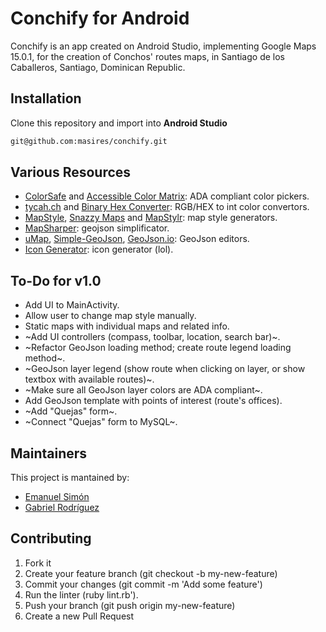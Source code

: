 # Conchify for Android
Conchify is an app created on Android Studio, implementing Google Maps 15.0.1, for the creation of Conchos' routes maps, in Santiago de los Caballeros, Santiago, Dominican Republic.



## Installation
Clone this repository and import into **Android Studio**
```bash
git@github.com:masires/conchify.git
```


## Various Resources
* [ColorSafe](http://colorsafe.co/) and [Accessible Color Matrix](https://toolness.github.io/accessible-color-matrix/): ADA compliant color pickers.
* [tycah.ch](https://www.tydac.ch/color/) and [Binary Hex Converter](https://www.binaryhexconverter.com/hex-to-decimal-converter): RGB/HEX to int color convertors.
* [MapStyle](https://mapstyle.withgoogle.com/), [Snazzy Maps](https://snazzymaps.com/) and [MapStylr](http://www.mapstylr.com/): map style generators.
* [MapSharper](http://mapshaper.org/): geojson simplificator.
* [uMap](http://umap.openstreetmap.fr/en/map/new), [Simple-GeoJson](https://tomscholz.github.io/geojson-editor/), [GeoJson.io](http://geojson.io): GeoJson editors.
* [Icon Generator](https://romannurik.github.io/AndroidAssetStudio/icons-launcher.html): icon generator (lol).


## To-Do for v1.0
* Add UI to MainActivity.
* Allow user to change map style manually.
* Static maps with individual maps and related info.
* ~Add UI controllers (compass, toolbar, location, search bar)~.
* ~Refactor GeoJson loading method; create route legend loading method~.
* ~GeoJson layer legend (show route when clicking on layer, or show textbox with available routes)~.
* ~Make sure all GeoJson layer colors are ADA compliant~.
* Add GeoJson template with points of interest (route's offices).
* ~Add "Quejas" form~.
* ~Connect "Quejas" form to MySQL~.


## Maintainers
This project is mantained by:
* [Emanuel Simón](https://github.com/masires)
* [Gabriel Rodríguez](https://github.com/Garoto0518)


## Contributing
1. Fork it
2. Create your feature branch (git checkout -b my-new-feature)
3. Commit your changes (git commit -m 'Add some feature')
4. Run the linter (ruby lint.rb').
5. Push your branch (git push origin my-new-feature)
6. Create a new Pull Request
